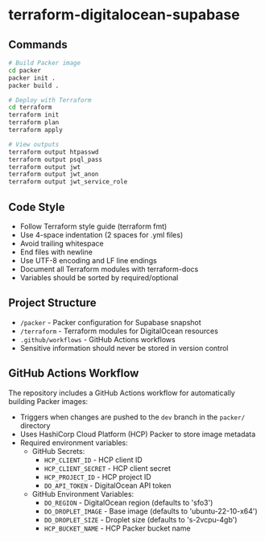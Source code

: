 # terraform-digitalocean-supabase

## Commands
```bash
# Build Packer image
cd packer
packer init .
packer build .

# Deploy with Terraform 
cd terraform
terraform init
terraform plan
terraform apply

# View outputs
terraform output htpasswd
terraform output psql_pass
terraform output jwt
terraform output jwt_anon
terraform output jwt_service_role
```

## Code Style
- Follow Terraform style guide (terraform fmt)
- Use 4-space indentation (2 spaces for .yml files)
- Avoid trailing whitespace
- End files with newline
- Use UTF-8 encoding and LF line endings
- Document all Terraform modules with terraform-docs
- Variables should be sorted by required/optional

## Project Structure
- `/packer` - Packer configuration for Supabase snapshot
- `/terraform` - Terraform modules for DigitalOcean resources
- `.github/workflows` - GitHub Actions workflows
- Sensitive information should never be stored in version control

## GitHub Actions Workflow
The repository includes a GitHub Actions workflow for automatically building Packer images:

- Triggers when changes are pushed to the `dev` branch in the `packer/` directory
- Uses HashiCorp Cloud Platform (HCP) Packer to store image metadata
- Required environment variables:
  - GitHub Secrets:
    - `HCP_CLIENT_ID` - HCP client ID
    - `HCP_CLIENT_SECRET` - HCP client secret
    - `HCP_PROJECT_ID` - HCP project ID
    - `DO_API_TOKEN` - DigitalOcean API token
  - GitHub Environment Variables:
    - `DO_REGION` - DigitalOcean region (defaults to 'sfo3')
    - `DO_DROPLET_IMAGE` - Base image (defaults to 'ubuntu-22-10-x64')
    - `DO_DROPLET_SIZE` - Droplet size (defaults to 's-2vcpu-4gb')
    - `HCP_BUCKET_NAME` - HCP Packer bucket name